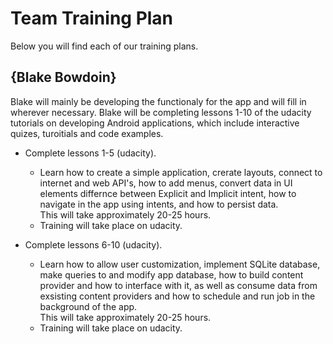 # Team Training Plan
Below you will find each of our training plans.

## {Blake Bowdoin}
Blake will mainly be developing the functionaly for the app and will fill in wherever necessary. Blake will be completing lessons 1-10 of the 
udacity tutorials on developing Android applications, which include interactive quizes, turoitials and code examples.

- Complete lessons 1-5 (udacity).
  - Learn how to create a simple application, crerate layouts, connect to internet and web API's, how to add menus, convert data in UI elements
  differnce between Explicit and Implicit intent, how to navigate in the app using intents, and how to persist data.  
  This will take approximately 20-25 hours.
  - Training will take place on udacity.

- Complete lessons 6-10 (udacity).
  - Learn how to allow user customization, implement SQLite database, make queries to and modify app database, how to build content provider 
  and how to interface with it, as well as consume data from exsisting content providers and how to schedule and run job in the background of the app.  
  This will take approximately 20-25 hours.
  - Training will take place on udacity.


